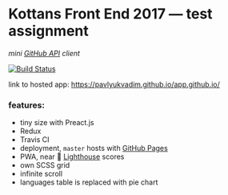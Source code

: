 # Kottans Front End 2017 &mdash; test assignment
*mini [GitHub API](https://developer.github.com/v3/) client*

[![Build Status](https://travis-ci.org/PavlyukVadim/app.github.io.svg?branch=source)](https://travis-ci.org/PavlyukVadim/app.github.io)

link to hosted app: https://pavlyukvadim.github.io/app.github.io/

### features:

* tiny size with Preact.js
* Redux
* Travis CI
* deployment, `master` hosts with [GitHub Pages](https://pages.github.com/)
* PWA, near :100: [Lighthouse](https://developers.google.com/web/tools/lighthouse/) scores
* own SCSS grid
* infinite scroll
* languages table is replaced with pie chart
